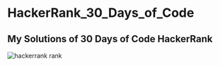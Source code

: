# HackerRank_30_Days_of_Code
## My Solutions of 30 Days of Code HackerRank 
![hackerrank rank](https://user-images.githubusercontent.com/40190772/50935766-caf08400-1475-11e9-9de6-e854d56a808b.PNG)
